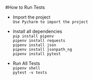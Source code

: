 #How to Run Tests

* Import the project<br />
 `Use Pycharm to import the project`

* Install all dependencies <br />
 `pip install pipenv` <br />
 `pipenv install requests` <br />
 `pipenv install json` <br />
 `pipenv install jsonpath_ng` <br />
 `pipenv install pytest` 

* Run All Tests <br />
 `pipenv shell` <br />
 `pytest -v tests`